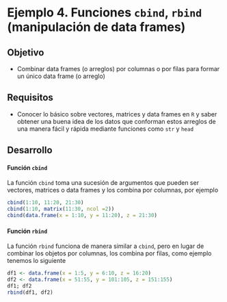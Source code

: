 # Ejemplo 4. Funciones `cbind`, `rbind` (manipulación de data frames)

## Objetivo

- Combinar data frames (o arreglos) por columnas o por filas para formar un único data frame (o arreglo)

## Requisitos

- Conocer lo básico sobre vectores, matrices y data frames en `R` y saber obtener una buena idea de los datos que conforman estos arreglos de una manera fácil y rápida mediante funciones como `str` y `head`

## Desarrollo

#### Función `cbind`

La función `cbind` toma una sucesión de argumentos que pueden ser vectores, matrices o data frames y los combina por columnas, por ejemplo 

```R
cbind(1:10, 11:20, 21:30)
cbind(1:10, matrix(11:30, ncol =2))
cbind(data.frame(x = 1:10, y = 11:20), z = 21:30)
```

#### Función `rbind`

La función `rbind` funciona de manera similar a `cbind`, pero en lugar de combinar los objetos por columnas, los combina por filas, como ejemplo tenemos lo siguiente

```R
df1 <- data.frame(x = 1:5, y = 6:10, z = 16:20)
df2 <- data.frame(x = 51:55, y = 101:105, z = 151:155)
df1; df2
rbind(df1, df2)
```
